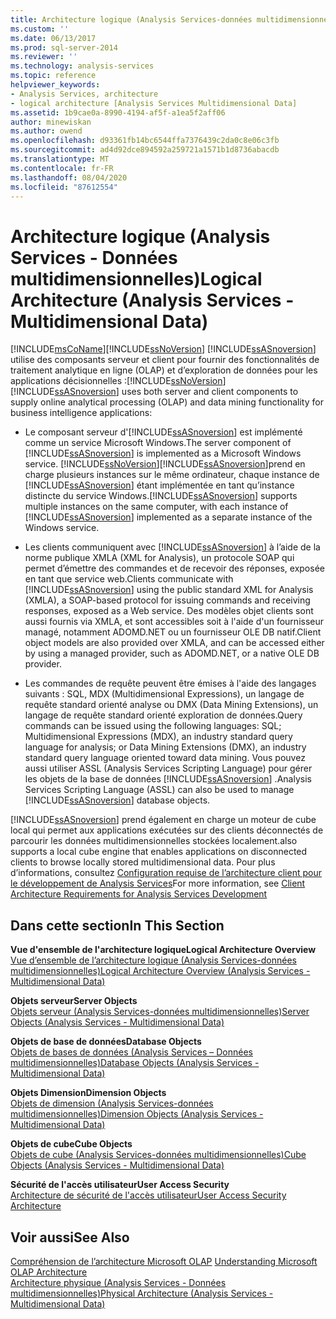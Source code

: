 ```yaml
---
title: Architecture logique (Analysis Services-données multidimensionnelles) | Microsoft Docs
ms.custom: ''
ms.date: 06/13/2017
ms.prod: sql-server-2014
ms.reviewer: ''
ms.technology: analysis-services
ms.topic: reference
helpviewer_keywords:
- Analysis Services, architecture
- logical architecture [Analysis Services Multidimensional Data]
ms.assetid: 1b9cae0a-8990-4194-af5f-a1ea5f2aff06
author: minewiskan
ms.author: owend
ms.openlocfilehash: d93361fb14bc6544ffa7376439c2da0c8e06c3fb
ms.sourcegitcommit: ad4d92dce894592a259721a1571b1d8736abacdb
ms.translationtype: MT
ms.contentlocale: fr-FR
ms.lasthandoff: 08/04/2020
ms.locfileid: "87612554"
---
```

# <a name="logical-architecture-analysis-services---multidimensional-data"></a><span data-ttu-id="22a39-102">Architecture logique (Analysis Services - Données multidimensionnelles)</span><span class="sxs-lookup"><span data-stu-id="22a39-102">Logical Architecture (Analysis Services - Multidimensional Data)</span></span>
  [!INCLUDE[msCoName](../../../includes/msconame-md.md)]<span data-ttu-id="22a39-103">[!INCLUDE[ssNoVersion](../../../includes/ssnoversion-md.md)] [!INCLUDE[ssASnoversion](../../../includes/ssasnoversion-md.md)] utilise des composants serveur et client pour fournir des fonctionnalités de traitement analytique en ligne (OLAP) et d’exploration de données pour les applications décisionnelles :</span><span class="sxs-lookup"><span data-stu-id="22a39-103">[!INCLUDE[ssNoVersion](../../../includes/ssnoversion-md.md)] [!INCLUDE[ssASnoversion](../../../includes/ssasnoversion-md.md)] uses both server and client components to supply online analytical processing (OLAP) and data mining functionality for business intelligence applications:</span></span>  
  
-   <span data-ttu-id="22a39-104">Le composant serveur d'[!INCLUDE[ssASnoversion](../../../includes/ssasnoversion-md.md)] est implémenté comme un service Microsoft Windows.</span><span class="sxs-lookup"><span data-stu-id="22a39-104">The server component of [!INCLUDE[ssASnoversion](../../../includes/ssasnoversion-md.md)] is implemented as a Microsoft Windows service.</span></span> [!INCLUDE[ssNoVersion](../../../includes/ssnoversion-md.md)]<span data-ttu-id="22a39-105">[!INCLUDE[ssASnoversion](../../../includes/ssasnoversion-md.md)]prend en charge plusieurs instances sur le même ordinateur, chaque instance de [!INCLUDE[ssASnoversion](../../../includes/ssasnoversion-md.md)] étant implémentée en tant qu’instance distincte du service Windows.</span><span class="sxs-lookup"><span data-stu-id="22a39-105">[!INCLUDE[ssASnoversion](../../../includes/ssasnoversion-md.md)] supports multiple instances on the same computer, with each instance of [!INCLUDE[ssASnoversion](../../../includes/ssasnoversion-md.md)] implemented as a separate instance of the Windows service.</span></span>  
  
-   <span data-ttu-id="22a39-106">Les clients communiquent avec [!INCLUDE[ssASnoversion](../../../includes/ssasnoversion-md.md)] à l’aide de la norme publique XMLA (XML for Analysis), un protocole SOAP qui permet d’émettre des commandes et de recevoir des réponses, exposée en tant que service web.</span><span class="sxs-lookup"><span data-stu-id="22a39-106">Clients communicate with [!INCLUDE[ssASnoversion](../../../includes/ssasnoversion-md.md)] using the public standard XML for Analysis (XMLA), a SOAP-based protocol for issuing commands and receiving responses, exposed as a Web service.</span></span> <span data-ttu-id="22a39-107">Des modèles objet clients sont aussi fournis via XMLA, et sont accessibles soit à l'aide d'un fournisseur managé, notamment ADOMD.NET ou un fournisseur OLE DB natif.</span><span class="sxs-lookup"><span data-stu-id="22a39-107">Client object models are also provided over XMLA, and can be accessed either by using a managed provider, such as ADOMD.NET, or a native OLE DB provider.</span></span>  
  
-   <span data-ttu-id="22a39-108">Les commandes de requête peuvent être émises à l'aide des langages suivants : SQL, MDX (Multidimensional Expressions), un langage de requête standard orienté analyse ou DMX (Data Mining Extensions), un langage de requête standard orienté exploration de données.</span><span class="sxs-lookup"><span data-stu-id="22a39-108">Query commands can be issued using the following languages: SQL; Multidimensional Expressions (MDX), an industry standard query language for analysis; or Data Mining Extensions (DMX), an industry standard query language oriented toward data mining.</span></span> <span data-ttu-id="22a39-109">Vous pouvez aussi utiliser ASSL (Analysis Services Scripting Language) pour gérer les objets de la base de données [!INCLUDE[ssASnoversion](../../../includes/ssasnoversion-md.md)] .</span><span class="sxs-lookup"><span data-stu-id="22a39-109">Analysis Services Scripting Language (ASSL) can also be used to manage [!INCLUDE[ssASnoversion](../../../includes/ssasnoversion-md.md)] database objects.</span></span>  
  
 [!INCLUDE[ssASnoversion](../../../includes/ssasnoversion-md.md)] <span data-ttu-id="22a39-110">prend également en charge un moteur de cube local qui permet aux applications exécutées sur des clients déconnectés de parcourir les données multidimensionnelles stockées localement.</span><span class="sxs-lookup"><span data-stu-id="22a39-110">also supports a local cube engine that enables applications on disconnected clients to browse locally stored multidimensional data.</span></span> <span data-ttu-id="22a39-111">Pour plus d’informations, consultez [Configuration requise de l’architecture client pour le développement de Analysis Services](../olap-physical/client-architecture-requirements-for-analysis-services-development.md)</span><span class="sxs-lookup"><span data-stu-id="22a39-111">For more information, see [Client Architecture Requirements for Analysis Services Development](../olap-physical/client-architecture-requirements-for-analysis-services-development.md)</span></span>  
  
## <a name="in-this-section"></a><span data-ttu-id="22a39-112">Dans cette section</span><span class="sxs-lookup"><span data-stu-id="22a39-112">In This Section</span></span>  
 <span data-ttu-id="22a39-113">**Vue d'ensemble de l'architecture logique**</span><span class="sxs-lookup"><span data-stu-id="22a39-113">**Logical Architecture Overview**</span></span>  
 [<span data-ttu-id="22a39-114">Vue d’ensemble de l’architecture logique &#40;Analysis Services-données multidimensionnelles&#41;</span><span class="sxs-lookup"><span data-stu-id="22a39-114">Logical Architecture Overview &#40;Analysis Services - Multidimensional Data&#41;</span></span>](logical-architecture-overview-analysis-services-multidimensional-data.md)  
  
 <span data-ttu-id="22a39-115">**Objets serveur**</span><span class="sxs-lookup"><span data-stu-id="22a39-115">**Server Objects**</span></span>  
 [<span data-ttu-id="22a39-116">Objets serveur &#40;Analysis Services-données multidimensionnelles&#41;</span><span class="sxs-lookup"><span data-stu-id="22a39-116">Server Objects &#40;Analysis Services - Multidimensional Data&#41;</span></span>](server-objects-analysis-services-multidimensional-data.md)  
  
 <span data-ttu-id="22a39-117">**Objets de base de données**</span><span class="sxs-lookup"><span data-stu-id="22a39-117">**Database Objects**</span></span>  
 [<span data-ttu-id="22a39-118">Objets de bases de données &#40;Analysis Services – Données multidimensionnelles&#41;</span><span class="sxs-lookup"><span data-stu-id="22a39-118">Database Objects &#40;Analysis Services - Multidimensional Data&#41;</span></span>](database-objects-analysis-services-multidimensional-data.md)  
  
 <span data-ttu-id="22a39-119">**Objets Dimension**</span><span class="sxs-lookup"><span data-stu-id="22a39-119">**Dimension Objects**</span></span>  
 [<span data-ttu-id="22a39-120">Objets de dimension &#40;Analysis Services-données multidimensionnelles&#41;</span><span class="sxs-lookup"><span data-stu-id="22a39-120">Dimension Objects &#40;Analysis Services - Multidimensional Data&#41;</span></span>](../../multidimensional-models-olap-logical-dimension-objects/dimension-objects-analysis-services-multidimensional-data.md)  
  
 <span data-ttu-id="22a39-121">**Objets de cube**</span><span class="sxs-lookup"><span data-stu-id="22a39-121">**Cube Objects**</span></span>  
 [<span data-ttu-id="22a39-122">Objets de cube &#40;Analysis Services-données multidimensionnelles&#41;</span><span class="sxs-lookup"><span data-stu-id="22a39-122">Cube Objects &#40;Analysis Services - Multidimensional Data&#41;</span></span>](../../multidimensional-models-olap-logical-cube-objects/cube-objects-analysis-services-multidimensional-data.md)  
  
 <span data-ttu-id="22a39-123">**Sécurité de l'accès utilisateur**</span><span class="sxs-lookup"><span data-stu-id="22a39-123">**User Access Security**</span></span>  
 [<span data-ttu-id="22a39-124">Architecture de sécurité de l'accès utilisateur</span><span class="sxs-lookup"><span data-stu-id="22a39-124">User Access Security Architecture</span></span>](understanding-microsoft-olap-logical-architecture.md)  
  
## <a name="see-also"></a><span data-ttu-id="22a39-125">Voir aussi</span><span class="sxs-lookup"><span data-stu-id="22a39-125">See Also</span></span>  
 <span data-ttu-id="22a39-126">[Compréhension de l’architecture Microsoft OLAP](../olap-physical/understanding-microsoft-olap-architecture.md) </span><span class="sxs-lookup"><span data-stu-id="22a39-126">[Understanding Microsoft OLAP Architecture](../olap-physical/understanding-microsoft-olap-architecture.md) </span></span>  
 [<span data-ttu-id="22a39-127">Architecture physique &#40;Analysis Services - Données multidimensionnelles&#41;</span><span class="sxs-lookup"><span data-stu-id="22a39-127">Physical Architecture &#40;Analysis Services - Multidimensional Data&#41;</span></span>](../olap-physical/understanding-microsoft-olap-physical-architecture.md)  
  
  
